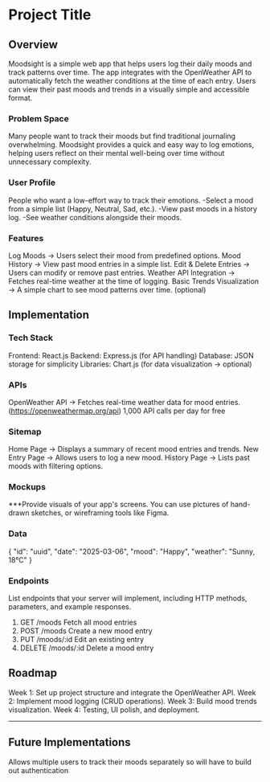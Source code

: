 # Project Title

## Overview

Moodsight is a simple web app that helps users log their daily moods and track patterns over time. The app integrates with the OpenWeather API to automatically fetch the weather conditions at the time of each entry. Users can view their past moods and trends in a visually simple and accessible format.

### Problem Space

Many people want to track their moods but find traditional journaling overwhelming. Moodsight provides a quick and easy way to log emotions, helping users reflect on their mental well-being over time without unnecessary complexity.

### User Profile

People who want a low-effort way to track their emotions.
-Select a mood from a simple list (Happy, Neutral, Sad, etc.).
-View past moods in a history log.
-See weather conditions alongside their moods.

### Features

Log Moods → Users select their mood from predefined options.
Mood History → View past mood entries in a simple list.
Edit & Delete Entries → Users can modify or remove past entries.
Weather API Integration → Fetches real-time weather at the time of logging.
Basic Trends Visualization → A simple chart to see mood patterns over time. (optional)

## Implementation

### Tech Stack

Frontend: React.js
Backend: Express.js (for API handling)
Database: JSON storage for simplicity
Libraries: Chart.js (for data visualization -> optional)

### APIs

OpenWeather API → Fetches real-time weather data for mood entries. (https://openweathermap.org/api) 
1,000 API calls per day for free

### Sitemap

Home Page → Displays a summary of recent mood entries and trends.
New Entry Page → Allows users to log a new mood.
History Page → Lists past moods with filtering options.

### Mockups

***Provide visuals of your app's screens. You can use pictures of hand-drawn sketches, or wireframing tools like Figma.

### Data

{
  "id": "uuid",
  "date": "2025-03-06",
  "mood": "Happy",
  "weather": "Sunny, 18°C"
}
 

### Endpoints

List endpoints that your server will implement, including HTTP methods, parameters, and example responses.



1. GET	    /moods	      Fetch all mood entries
2. POST	    /moods	      Create a new mood entry
3. PUT	    /moods/:id	  Edit an existing entry
4. DELETE	/moods/:id	  Delete a mood entry

## Roadmap

Week 1: Set up project structure and integrate the OpenWeather API.
Week 2: Implement mood logging (CRUD operations).
Week 3: Build mood trends visualization.
Week 4: Testing, UI polish, and deployment.

---

## Future Implementations
Allows multiple users to track their moods separately so will have to build out authentication 



